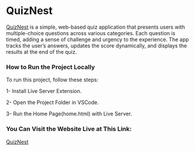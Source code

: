# QuizNest
[QuizNest](https://ansamjanajreh.github.io/QuizApp/) is a simple, web-based quiz application that presents users with multiple-choice questions across various categories. Each question is timed, adding a sense of challenge and urgency to the experience. The app tracks the user’s answers, updates the score dynamically, and displays the results at the end of the quiz.

### How to Run the Project Locally
To run this project, follow these steps:

1- Install Live Server Extension.

2- Open the Project Folder in VSCode.

3- Run the Home Page(home.html) with Live Server.

### You Can Visit the Website Live at This Link:
[QuizNest](https://ansamjanajreh.github.io/QuizApp/)
